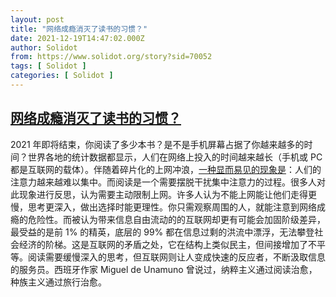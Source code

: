 ```yaml
---
layout: post
title: "网络成瘾消灭了读书的习惯？"
date: 2021-12-19T14:47:02.000Z
author: Solidot
from: https://www.solidot.org/story?sid=70052
tags: [ Solidot ]
categories: [ Solidot ]
---
```

<!--1639925222000-->
[网络成瘾消灭了读书的习惯？](https://www.solidot.org/story?sid=70052)
------

<div>
2021 年即将结束，你阅读了多少本书？是不是手机屏幕占据了你越来越多的时间？世界各地的统计数据都显示，人们在网络上投入的时间越来越长（手机或 PC 都是互联网的载体）。伴随着碎片化的上网冲浪，<a href="https://benwajdi.com/2021/12/18/is-internet-addiction-eradicating-the-habit-of-reading/">一种显而易见的现象是</a>：人们的注意力越来越难以集中。而阅读是一个需要摆脱干扰集中注意力的过程。很多人对此现象进行反思，认为需要主动限制上网。许多人认为不能上网能让他们走得更慢，思考更深入，做出选择时能更理性。你只需观察周围的人，就能注意到网络成瘾的危险性。而被认为带来信息自由流动的的互联网却更有可能会加固阶级差异，最受益的是前 1% 的精英，底层的 99% 都在信息过剩的洪流中漂浮，无法攀登社会经济的阶梯。这是互联网的矛盾之处，它在结构上类似民主，但间接增加了不平等。阅读需要缓慢深入的思考，但互联网则让人变成快速的反应者，不断汲取信息的服务员。西班牙作家 Miguel de Unamuno 曾说过，纳粹主义通过阅读治愈，种族主义通过旅行治愈。
</div>

